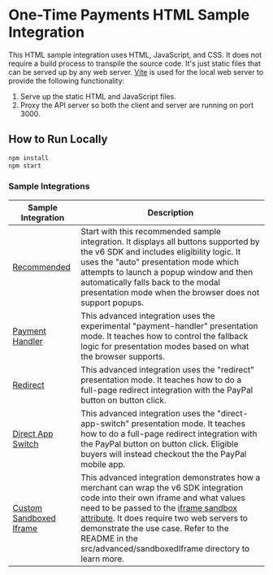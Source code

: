 # One-Time Payments HTML Sample Integration

This HTML sample integration uses HTML, JavaScript, and CSS. It does not require a build process to transpile the source code. It's just static files that can be served up by any web server. [Vite](https://vite.dev/) is used for the local web server to provide the following functionality:

1. Serve up the static HTML and JavaScript files.
2. Proxy the API server so both the client and server are running on port 3000.

## How to Run Locally

```bash
npm install
npm start
```

### Sample Integrations

| Sample Integration                                                | Description                                                                                                                                                                                                                                                                                                                                                                                                   |
| ----------------------------------------------------------------- | ------------------------------------------------------------------------------------------------------------------------------------------------------------------------------------------------------------------------------------------------------------------------------------------------------------------------------------------------------------------------------------------------------------- |
| [Recommended](src/recommended/index.html)                         | Start with this recommended sample integration. It displays all buttons supported by the v6 SDK and includes eligibility logic. It uses the "auto" presentation mode which attempts to launch a popup window and then automatically falls back to the modal presentation mode when the browser does not support popups.                                                                                       |
| [Payment Handler](src/advanced/paymentHandler/index.html)         | This advanced integration uses the experimental "payment-handler" presentation mode. It teaches how to control the fallback logic for presentation modes based on what the browser supports.                                                                                                                                                                                                                  |
| [Redirect](src/advanced/redirect/index.html)                      | This advanced integration uses the "redirect" presentation mode. It teaches how to do a full-page redirect integration with the PayPal button on button click.                                                                                                                                                                                                                                                |
| [Direct App Switch](src/advanced/directAppSwitch/index.html)      | This advanced integration uses the "direct-app-switch" presentation mode. It teaches how to do a full-page redirect integration with the PayPal button on button click. Eligible buyers will instead checkout the the PayPal mobile app.                                                                                                                                                                      |
| [Custom Sandboxed Iframe](src/advanced/sandboxedIframe/README.md) | This advanced integration demonstrates how a merchant can wrap the v6 SDK integration code into their own iframe and what values need to be passed to the [iframe sandbox attribute](https://developer.mozilla.org/en-US/docs/Web/HTML/Element/iframe#sandbox). It does require two web servers to demonstrate the use case. Refer to the README in the src/advanced/sandboxedIframe directory to learn more. |

